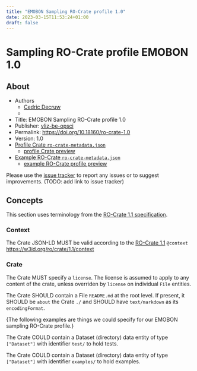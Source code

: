 ```yaml
---
title: "EMOBON Sampling RO-Crate profile 1.0"
date: 2023-03-15T11:53:24+01:00
draft: false
---
```

# Sampling RO-Crate profile EMOBON 1.0

## About

* Authors
    * [Cedric Decruw](https://orcid.org/0000-0001-6387-5988)
    * 
* Title: EMOBON Sampling RO-Crate profile 1.0
* Publisher: [vliz-be-opsci](https://open-science.vliz.be/)
* Permalink: https://doi.org/10.18160/ro-crate-1.0
* Version: 1.0
* [Profile Crate ```ro-crate-metadata.json```](./ro-crate-metadata.json)
    * [profile Crate preview](./ro-crate-preview.html)
* [Example RO-Crate ```ro-crate-metadata.json```](./example/ro-crate-metadata.json)
    * [example RO-Crate profile preview](./example/ro-crate-preview.html)

Please use the [issue tracker]() to report any issues or to suggest improvements. (TODO: add link to issue tracker)

## Concepts
This section uses terminology from the [RO-Crate 1.1 specification](https://researchobject.github.io/ro-crate/1.1/).

### Context
The Crate JSON-LD MUST be valid according to the [RO-Crate 1.1](https://researchobject.github.io/ro-crate/1.1/)
```@context``` https://w3id.org/ro/crate/1.1/context

### Crate

The Crate MUST specify a ```license```. The license is assumed to apply to any content of the crate, unless overriden by ```license``` on individual ```File``` entities.

The Crate SHOULD contain a File ```README.md``` at the root level. If present, it SHOULD be ```about``` the Crate ```./``` and SHOULD have ```text/markdown``` as its ```encodingFormat```.


{The following examples are things we could specify for our EMOBON sampling RO-Crate profile.}

The Crate COULD contain a Dataset (directory) data entity of type ```["Dataset"]``` with identifier ```test/``` to hold tests.

The Crate COULD contain a Dataset (directory) data entity of type ```["Dataset"]``` with identifier ```examples/``` to hold examples.
